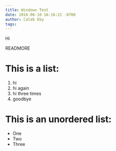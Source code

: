 ```yaml
---
title: Windows Test
date: 2016-06-10 16:16:21 -0700
author: Caleb Eby
tags: 
---
```


Hi

READMORE

# This is a list:
1. hi
2. hi again
3. hi three times
4. goodbye

# This is an unordered list:
- One
- Two
- Three
